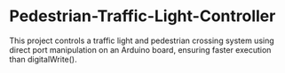# Pedestrian-Traffic-Light-Controller
This project controls a traffic light and pedestrian crossing system using direct port manipulation on an Arduino board, ensuring faster execution than digitalWrite().
